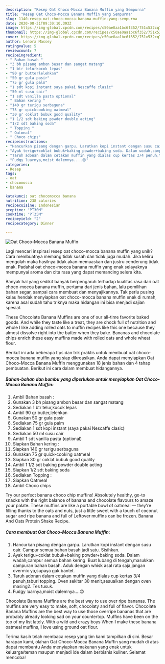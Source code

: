 ```yaml
---
description: "Resep Oat Choco-Mocca Banana Muffin yang Sempurna"
title: "Resep Oat Choco-Mocca Banana Muffin yang Sempurna"
slug: 1140-resep-oat-choco-mocca-banana-muffin-yang-sempurna
date: 2020-08-31T09:30:10.393Z
image: https://img-global.cpcdn.com/recipes/c50ae0aa1bc6f352/751x532cq70/oat-choco-mocca-banana-muffin-foto-resep-utama.jpg
thumbnail: https://img-global.cpcdn.com/recipes/c50ae0aa1bc6f352/751x532cq70/oat-choco-mocca-banana-muffin-foto-resep-utama.jpg
cover: https://img-global.cpcdn.com/recipes/c50ae0aa1bc6f352/751x532cq70/oat-choco-mocca-banana-muffin-foto-resep-utama.jpg
author: Lenora Massey
ratingvalue: 5
reviewcount: 7
recipeingredient:
- " Bahan basah "
- "3 bh pisang ambon besar dan sangat matang"
- "1 btr telurkocok lepas"
- "90 gr butterlelehkan"
- "50 gr gula pasir"
- "75 gr gula palm"
- "1 sdt kopi instant saya pakai Nescaffe clasic"
- "50 ml susu cair"
- "1 sdt vanilla pasta optional"
- " Bahan kering "
- "140 gr terigu serbaguna"
- "75 gr quickcooking oatmeal"
- "30 gr coklat bubuk good quality"
- "1 1/2 sdt baking powder double acting"
- "1/2 sdt baking soda"
- " Topping "
- " Oatmeal"
- " Choco chips"
recipeinstructions:
- "Hancurkan pisang dengan garpu. Larutkan kopi instant dengan susu cair. Campur semua bahan basah jadi satu. Sisihkan."
- "Ayak terigu+coklat bubuk+baking powder+baking soda. Dalam wadah,campur semua bahan kering. Buat lubang di tengah,masukkan campuran bahan basah. Aduk dengan whisk asal rata saja,jangan overmix ya,supaya gak bantet."
- "Taruh adonan dalam cetakan muffin yang dialas cup kertas 3/4 penuh,taburi topping. Oven sekitar 30 menit,sesuaikan dengan oven masing2. Tes tusuk."
- "Fudgy luarnya,moist dalemnya....😊"
categories:
- Resep
tags:
- oat
- chocomocca
- banana

katakunci: oat chocomocca banana 
nutrition: 238 calories
recipecuisine: Indonesian
preptime: "PT30M"
cooktime: "PT35M"
recipeyield: "2"
recipecategory: Dinner

---
```



![Oat Choco-Mocca Banana Muffin](https://img-global.cpcdn.com/recipes/c50ae0aa1bc6f352/751x532cq70/oat-choco-mocca-banana-muffin-foto-resep-utama.jpg)

Lagi mencari inspirasi resep oat choco-mocca banana muffin yang unik? Cara membuatnya memang tidak susah dan tidak juga mudah. Jika keliru mengolah maka hasilnya tidak akan memuaskan dan justru cenderung tidak enak. Padahal oat choco-mocca banana muffin yang enak selayaknya mempunyai aroma dan cita rasa yang dapat memancing selera kita.

Banyak hal yang sedikit banyak berpengaruh terhadap kualitas rasa dari oat choco-mocca banana muffin, pertama dari jenis bahan, lalu pemilihan bahan segar, sampai cara membuat dan menyajikannya. Tak perlu pusing kalau hendak menyiapkan oat choco-mocca banana muffin enak di rumah, karena asal sudah tahu triknya maka hidangan ini bisa menjadi sajian spesial.

These Chocolate Banana Muffins are one of our all-time favorite baked goods. And while they taste like a treat, they are chock full of nutrition and whole I like adding rolled oats to muffin recipes like this one because they almost dissolve right into the batter when they bake. Bananas and chocolate chips enrich these easy muffins made with rolled oats and whole wheat flour.


Berikut ini ada beberapa tips dan trik praktis untuk membuat oat choco-mocca banana muffin yang siap dikreasikan. Anda dapat menyiapkan Oat Choco-Mocca Banana Muffin menggunakan 18 jenis bahan dan 4 tahap pembuatan. Berikut ini cara dalam membuat hidangannya.

<!--inarticleads1-->

##### Bahan-bahan dan bumbu yang diperlukan untuk menyiapkan Oat Choco-Mocca Banana Muffin:

1. Ambil  Bahan basah :
1. Gunakan 3 bh pisang ambon besar dan sangat matang
1. Sediakan 1 btr telur,kocok lepas
1. Ambil 90 gr butter,lelehkan
1. Gunakan 50 gr gula pasir
1. Sediakan 75 gr gula palm
1. Sediakan 1 sdt kopi instant (saya pakai Nescaffe clasic)
1. Sediakan 50 ml susu cair
1. Ambil 1 sdt vanilla pasta (optional)
1. Siapkan  Bahan kering :
1. Siapkan 140 gr terigu serbaguna
1. Gunakan 75 gr quick-cooking oatmeal
1. Siapkan 30 gr coklat bubuk good quality
1. Ambil 1 1/2 sdt baking powder double acting
1. Siapkan 1/2 sdt baking soda
1. Sediakan  Topping :
1. Siapkan  Oatmeal
1. Ambil  Choco chips


Try our perfect banana choco chip muffins! Absolutely healthy, go-to snacks with the right balance of banana and chocolate flavours to amaze your palate. These muffins are like a portable bowl of oatmeal — they&#39;re filling thanks to the oats and nuts, just a little sweet with a touch of coconut sugar and ripe banana and full of Leftover muffins can be frozen. Banana And Oats Protein Shake Recipe. 

<!--inarticleads2-->

##### Cara membuat Oat Choco-Mocca Banana Muffin:

1. Hancurkan pisang dengan garpu. Larutkan kopi instant dengan susu cair. Campur semua bahan basah jadi satu. Sisihkan.
1. Ayak terigu+coklat bubuk+baking powder+baking soda. Dalam wadah,campur semua bahan kering. Buat lubang di tengah,masukkan campuran bahan basah. Aduk dengan whisk asal rata saja,jangan overmix ya,supaya gak bantet.
1. Taruh adonan dalam cetakan muffin yang dialas cup kertas 3/4 penuh,taburi topping. Oven sekitar 30 menit,sesuaikan dengan oven masing2. Tes tusuk.
1. Fudgy luarnya,moist dalemnya....😊


Chocolate Banana Muffins are the best way to use over ripe bananas. The muffins are very easy to make, soft, chocolaty and full of flavor. Chocolate Banana Muffins are the best way to use those overripe bananas that are probably already looking sad on your countertop. Muffins have been on the top of my list lately. With a wild and crazy boys When I make these banana oatmeal muffins, I love using ground oat flour. 

Terima kasih telah membaca resep yang tim kami tampilkan di sini. Besar harapan kami, olahan Oat Choco-Mocca Banana Muffin yang mudah di atas dapat membantu Anda menyiapkan makanan yang enak untuk keluarga/teman maupun menjadi ide dalam berbisnis kuliner. Selamat mencoba!
